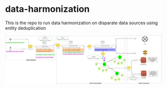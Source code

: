 # data-harmonization
This is the repo to run data harmonization on disparate data sources using entity deduplication 

![Flow Diagram](https://github.com/rajdeep07/data-harmonization/blob/main/data_harmonization/main/data/Data_Harmonization.jpg)
